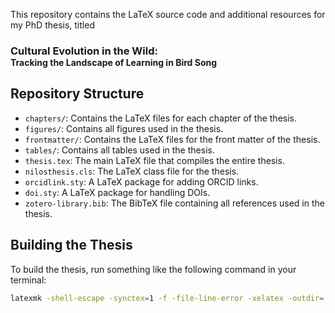 
This repository contains the LaTeX source code and additional resources for my PhD thesis, titled

<h3 style="margin-bottom: 0;">Cultural Evolution in the Wild:</h3>
<h4 style="margin-top: 0;">Tracking the Landscape of Learning in Bird Song</h4>

## Repository Structure

- `chapters/`: Contains the LaTeX files for each chapter of the thesis.
- `figures/`: Contains all figures used in the thesis.
- `frontmatter/`: Contains the LaTeX files for the front matter of the thesis.
- `tables/`: Contains all tables used in the thesis.
- `thesis.tex`: The main LaTeX file that compiles the entire thesis.
- `nilosthesis.cls`: The LaTeX class file for the thesis.
- `orcidlink.sty`: A LaTeX package for adding ORCID links.
- `doi.sty`: A LaTeX package for handling DOIs.
- `zotero-library.bib`: The BibTeX file containing all references used in the thesis.

## Building the Thesis

To build the thesis, run something like the following command in your terminal:

```bash
latexmk -shell-escape -synctex=1 -f -file-line-error -xelatex -outdir=. -interaction=nonstopmode -halt-on-error thesis.tex
```